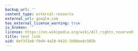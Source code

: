 ```yaml
---
backup_url: ''
content_type: external-resource
external_url: google.com
has_external_license_warning: true
is_broken: ''
license: https://en.wikipedia.org/wiki/All_rights_reserved
title: test link
uid: 8ef3f2e0-fbd4-4a28-9422-1b98eedc585b
---
```

